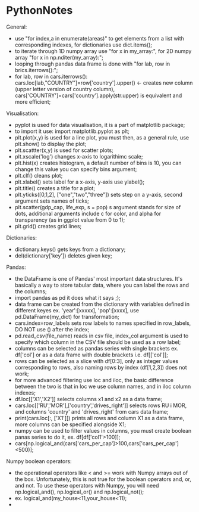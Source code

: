 # PythonNotes

General:
- use "for index,a in enumerate(areas)" to get elements from a list with corresponding indexes, for dictionaries use dict.items();
- to iterate through 1D numpy array use "for x in my_array:", for 2D numpy array "for x in np.nditer(my_array):";
- looping through pandas data frame is done with "for lab, row in brics.iterrows():";
- for lab, row in cars.iterrows():
    cars.loc[lab,"COUNTRY"]=row['country'].upper() <- creates new column (upper letter version of country column), cars['COUNTRY']=cars['country'].apply(str.upper) is equivalent and more efficient;


Visualisation:
- pyplot is used for data visualisation, it is a part of matplotlib package;
- to import it use: import matplotlib.pyplot as plt;
- plt.plot(x,y) is used for a line plot, you must then, as a general rule, use plt.show() to display the plot;
- plt.scattter(x,y) is used for scatter plots;
- plt.xscale('log') changes x-axis to logarithimc scale;
- plt.hist(x) creates histogram, a default number of bins is 10, you can change this value you can specify bins argument;
- plt.clf() cleans plot;
- plt.xlabel() sets label for a x-axis, y-axis use ylabel();
- plt.title() creates a title for a plot;
- plt.yticks([0,1,2], ["one","two","three"]) sets step on a y-axis, second argument sets names of ticks;
- plt.scatter(gdp_cap, life_exp, s = pop) s argument stands for size of dots, additional arguments include c for color, and alpha for transparency (as in ggplot value from 0 to 1);
- plt.grid() creates grid lines;

Dictionaries:
- dictionary.keys() gets keys from a dictionary;
- del(dictionary['key']) deletes given key;

Pandas:
- the DataFrame is one of Pandas' most important data structures. It's basically a way to store tabular data, where you can label the rows and the columns;
- import pandas as pd it does what it says ;);
- data frame can be created from the dictionary with variables defined in different keyes ex. 'year':[xxxxx], 'pop':[xxxx], use pd.DataFrame(my_dict) for transformation;
- cars.index=row_labels sets row labels to names specified in row_labels, DO NOT use () after the index;
- pd.read_csv(file_name) reads in csv file, index_col argument is used to specify which column in the CSV file should be used as a row label;
- columns can be selected as pandas series with single brackets ex. df['col'] or as a data frame with double brackets i.e. df[['col']];
- rows can be selected as a slice with df[0:3], only as integer values corresponding to rows, also naming rows by index (df[1,2,3]) does not work;
- for more advanced filtering use loc and iloc, the basic difference between the two is that in loc we use column names, and in iloc column indexes;
- df.loc[['X1','X2']] selects columns x1 and x2 as a data frame;
- cars.loc[['RU','MOR'],['country','drives_right']] selects rows RU i MOR, and columns 'country' and 'drives_right' from cars data frame;
- print(cars.loc[:, ['X1']]) prints all rows and column X1 as a data frame, more columns can be specified alongside X1; 
- numpy can be used to filter values in columns, you must create boolean panas series to do it, ex. df[df['col1'>100]];
- cars[np.logical_and(cars['cars_per_cap']>100,cars['cars_per_cap']<500)];

Numpy boolean operators:
- the operational operators like < and >= work with Numpy arrays out of the box. Unfortunately, this is not true for the boolean operators and, or, and not. To use these operators with Numpy, you will need np.logical_and(), np.logical_or() and np.logical_not();
- ex. logical_and(my_house<11,your_house<11);
- 

